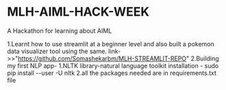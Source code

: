 # MLH-AIML-HACK-WEEK
A Hackathon for learning about AIML 

1.Learnt how to use streamlit at a beginner level and also built a pokemon data visualizer tool using the same.
  link->>"https://github.com/Somashekarbm/MLH-STREAMLIT-REPO"
2.Building my first NLP app-
  1.NLTK library-natural language toolkit
   installation - sudo pip install --user -U nltk
  2.all the packages needed are in requirements.txt file

